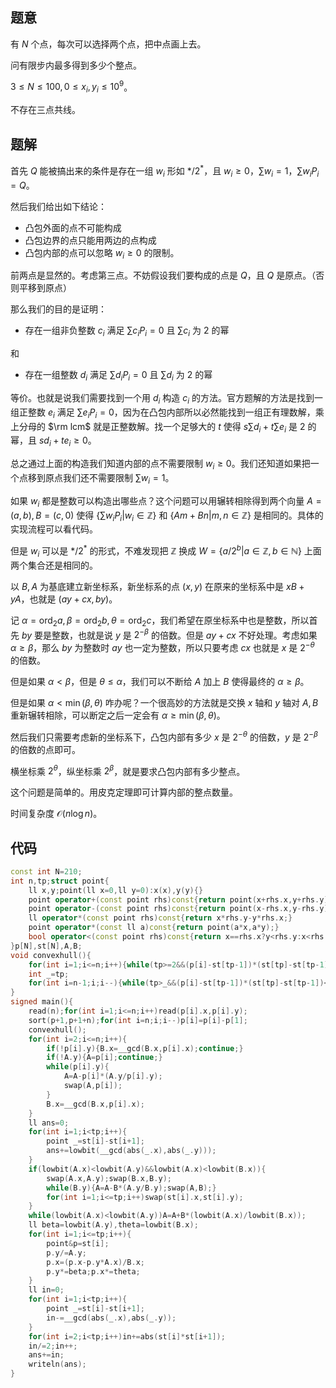 ## 题意
有 $N$ 个点，每次可以选择两个点，把中点画上去。

问有限步内最多得到多少个整点。

$3\le N\le 100,0\le x_i,y_i\le10^9$。

不存在三点共线。

## 题解
首先 $Q$ 能被搞出来的条件是存在一组 $w_i$ 形如 $*/2^*$，且 $w_i\ge 0$，$\sum w_i=1$，$\sum w_iP_i=Q$。

然后我们给出如下结论：

- 凸包外面的点不可能构成
- 凸包边界的点只能用两边的点构成
- 凸包内部的点可以忽略 $w_i\ge0$ 的限制。

前两点是显然的。考虑第三点。不妨假设我们要构成的点是 $Q$，且 $Q$ 是原点。（否则平移到原点）

那么我们的目的是证明：

- 存在一组非负整数 $c_i$ 满足 $\sum c_iP_i=0$ 且 $\sum c_i$ 为 $2$ 的幂

和

- 存在一组整数 $d_i$ 满足 $\sum d_iP_i=0$ 且 $\sum d_i$ 为 $2$ 的幂

等价。也就是说我们需要找到一个用 $d_i$ 构造 $c_i$ 的方法。官方题解的方法是找到一组正整数 $e_i$ 满足 $\sum e_iP_i=0$，因为在凸包内部所以必然能找到一组正有理数解，乘上分母的 $\rm lcm$ 就是正整数解。找一个足够大的 $t$ 使得 $s\sum d_i+t\sum e_i$ 是 $2$ 的幂，且 $sd_i+te_i\ge0$。

总之通过上面的构造我们知道内部的点不需要限制 $w_i\ge 0$。我们还知道如果把一个点移到原点我们还不需要限制 $\sum w_i=1$。

如果 $w_i$ 都是整数可以构造出哪些点？这个问题可以用辗转相除得到两个向量 $A=(a,b),B=(c,0)$ 使得 $\{\sum w_iP_i|w_i\in\mathbb Z\}$ 和 $\{Am+Bn|m,n\in\mathbb Z\}$ 是相同的。具体的实现流程可以看代码。

但是 $w_i$ 可以是 $*/2^*$ 的形式，不难发现把 $\mathbb Z$ 换成 $W=\{a/2^b|a\in\mathbb Z,b\in\mathbb N\}$ 上面两个集合还是相同的。

以 $B,A$ 为基底建立新坐标系，新坐标系的点 $(x,y)$ 在原来的坐标系中是 $xB+yA$，也就是 $(ay+cx,by)$。

记 $\alpha=\mathrm{ord}_2a,\beta=\mathrm{ord}_2b,\theta=\mathrm{ord}_2c$，我们希望在原坐标系中也是整数，所以首先 $by$ 要是整数，也就是说 $y$ 是 $2^{-\beta}$ 的倍数。但是 $ay+cx$ 不好处理。考虑如果 $\alpha\ge\beta$，那么 $by$ 为整数时 $ay$ 也一定为整数，所以只要考虑 $cx$ 也就是 $x$ 是 $2^{-\theta}$ 的倍数。

但是如果 $\alpha<\beta$，但是 $\theta\le\alpha$，我们可以不断给 $A$ 加上 $B$ 使得最终的 $\alpha\ge\beta$。

但是如果 $\alpha<\min(\beta,\theta)$ 咋办呢？一个很高妙的方法就是交换 $x$ 轴和 $y$ 轴对 $A,B$ 重新辗转相除，可以断定之后一定会有 $\alpha\ge \min(\beta,\theta)$。

然后我们只需要考虑新的坐标系下，凸包内部有多少 $x$ 是 $2^{-\theta}$ 的倍数，$y$ 是 $2^{-\beta}$ 的倍数的点即可。

横坐标乘 $2^{\theta}$，纵坐标乘 $2^{\beta}$，就是要求凸包内部有多少整点。

这个问题是简单的。用皮克定理即可计算内部的整点数量。

时间复杂度 $\mathcal O(n\log n)$。

## 代码
```cpp
const int N=210;
int n,tp;struct point{
	ll x,y;point(ll x=0,ll y=0):x(x),y(y){}
	point operator+(const point rhs)const{return point(x+rhs.x,y+rhs.y);}
	point operator-(const point rhs)const{return point(x-rhs.x,y-rhs.y);}
	ll operator*(const point rhs)const{return x*rhs.y-y*rhs.x;}
	point operator*(const ll a)const{return point(a*x,a*y);}
	bool operator<(const point rhs)const{return x==rhs.x?y<rhs.y:x<rhs.x;}
}p[N],st[N],A,B;
void convexhull(){
	for(int i=1;i<=n;i++){while(tp>=2&&(p[i]-st[tp-1])*(st[tp]-st[tp-1])<=0)tp--;st[++tp]=p[i];}
	int _=tp;
	for(int i=n-1;i;i--){while(tp>_&&(p[i]-st[tp-1])*(st[tp]-st[tp-1])<=0)tp--;st[++tp]=p[i];}
}
signed main(){
	read(n);for(int i=1;i<=n;i++)read(p[i].x,p[i].y);
	sort(p+1,p+1+n);for(int i=n;i;i--)p[i]=p[i]-p[1];
	convexhull();
	for(int i=2;i<=n;i++){
		if(!p[i].y){B.x=__gcd(B.x,p[i].x);continue;}
		if(!A.y){A=p[i];continue;}
		while(p[i].y){
			A=A-p[i]*(A.y/p[i].y);
			swap(A,p[i]);
		}
		B.x=__gcd(B.x,p[i].x);
	}
	ll ans=0;
	for(int i=1;i<tp;i++){
		point _=st[i]-st[i+1];
		ans+=lowbit(__gcd(abs(_.x),abs(_.y)));
	}
	if(lowbit(A.x)<lowbit(A.y)&&lowbit(A.x)<lowbit(B.x)){
		swap(A.x,A.y);swap(B.x,B.y);
		while(B.y){A=A-B*(A.y/B.y);swap(A,B);}
		for(int i=1;i<=tp;i++)swap(st[i].x,st[i].y);
	}
	while(lowbit(A.x)<lowbit(A.y))A=A+B*(lowbit(A.x)/lowbit(B.x));
	ll beta=lowbit(A.y),theta=lowbit(B.x);
	for(int i=1;i<=tp;i++){
		point&p=st[i];
		p.y/=A.y;
		p.x=(p.x-p.y*A.x)/B.x;
		p.y*=beta;p.x*=theta;
	}
	ll in=0;
	for(int i=1;i<tp;i++){
		point _=st[i]-st[i+1];
		in-=__gcd(abs(_.x),abs(_.y));
	}
	for(int i=2;i<tp;i++)in+=abs(st[i]*st[i+1]);
	in/=2;in++;
	ans+=in;
	writeln(ans);
}
```